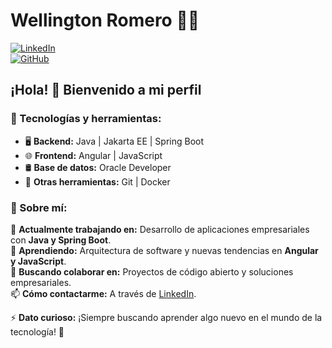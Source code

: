 
# Wellington Romero 👨‍💻  

[![LinkedIn](https://img.shields.io/badge/-LinkedIn-blue?style=flat-square&logo=Linkedin&logoColor=white&link=https://www.linkedin.com/in/wrgenovezzi/)](https://www.linkedin.com/in/wrgenovezzi/)  
[![GitHub](https://img.shields.io/badge/-GitHub-181717?style=flat-square&logo=github&logoColor=white)](https://github.com/Wellington-Esteban-Romero)  

## ¡Hola! 👋 Bienvenido a mi perfil  

### 🚀 Tecnologías y herramientas:  
- 🖥️ **Backend:** Java | Jakarta EE | Spring Boot  
- 🌐 **Frontend:** Angular | JavaScript  
- 🛢️ **Base de datos:** Oracle Developer  
- 🔧 **Otras herramientas:** Git | Docker  

### 📌 Sobre mí:  
🔭 **Actualmente trabajando en:** Desarrollo de aplicaciones empresariales con **Java y Spring Boot**.  
🌱 **Aprendiendo:** Arquitectura de software y nuevas tendencias en **Angular y JavaScript**.  
👯 **Buscando colaborar en:** Proyectos de código abierto y soluciones empresariales.  
📫 **Cómo contactarme:** A través de [LinkedIn](https://www.linkedin.com/in/wrgenovezzi/).  

⚡ **Dato curioso:** ¡Siempre buscando aprender algo nuevo en el mundo de la tecnología! 🚀  

